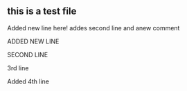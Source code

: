 ## this is a test file
 Added new line here!
addes second line and  anew comment


ADDED NEW LINE

SECOND LINE

3rd line

Added 4th line
